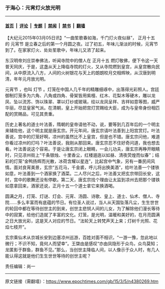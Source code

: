### 于海心：元宵灯火放光明

---

#### [首页](../../../..?n4380269) &nbsp;|&nbsp; [评论](../../../../../epoch-comment?n4380269) &nbsp;|&nbsp; [专题](../../../../../epoch-special?n4380269) &nbsp;|&nbsp; [禁闻](../../../../../epoch-news?n4380269) &nbsp;|&nbsp; [禁书](../../../../../books?n4380269) &nbsp;|&nbsp; [翻墙](https://github.com/gfw-breaker/nogfw/blob/master/README.md?n4380269)


<div class="post_content" id="artbody" itemprop="articleBody">
 <!-- article content begin -->
 <p>
  【大纪元2015年03月05日讯】“一曲笙歌春如海，千门灯火夜似昼”，
  <ok href="https://www.epochtimes.com/gb/tag/%E6%AD%A3%E6%9C%88%E5%8D%81%E4%BA%94.html">
   正月十五
  </ok>
  的
  <ok href="https://www.epochtimes.com/gb/tag/%E5%85%83%E5%AE%B5%E8%8A%82.html">
   元宵节
  </ok>
  是立春之后的第一个月圆之夜。过了初五，年味儿渐淡的时候，元宵节到了。在家家灯火、处处笙歌中，年味儿又浓了起来。
 </p>
 <p>
  东汉明帝刘庄崇奉佛法，听闻寺院中的僧人在
  <ok href="https://www.epochtimes.com/gb/tag/%E6%AD%A3%E6%9C%88%E5%8D%81%E4%BA%94.html">
   正月十五
  </ok>
  燃灯敬佛，便下令这一天普天同庆，于是，这盏从天上降临寺院的灯火，又从寺院燃到皇宫，从皇宫散向民间，从中原流入八方，人间的火树银花与天上的朗朗皎月交相辉映，从汉唐到明清，年年元月放光明。
 </p>
 <p>
  <ok href="https://www.epochtimes.com/gb/tag/%E5%85%83%E5%AE%B5%E8%8A%82.html">
   元宵节
  </ok>
  ，也叫
  <ok href="https://www.epochtimes.com/gb/tag/%E7%81%AF%E8%8A%82.html">
   灯节
  </ok>
  。灯笼在中国人几千年的精雕细琢中，出落得光彩照人。宫廷御制灯笼多为六角、八角或四角、骨架皆用紫檀、红木、花梨木等硬木，雕以龙凤、坠以流苏、饰以珠翠、罩以灯纱或玻璃，绘以龙凤呈祥、吉祥如意等图，威严华丽，尽显皇家气派。在清朝，皇上开始把宫灯赏赐给大臣，成为与皇帝身份相匹配的赏赐品，可见其贵重。
 </p>
 <p>
  历史上著名的道士叶法善，隋朝的皇帝请他不动，说，要等到几百年后的一个明主来辅佐他，这个明主就是唐玄宗。开元年间，唐玄宗请叶法善到上阳宫赏灯。叶法善说，宫中的灯笼好啊，凉州的虽然比不上皇宫，但是也不错。唐玄宗问他，难道你看过凉州的灯吗？叶法善说，我刚从那回来。唐玄宗忍不住好奇问道，我也想去看。叶法善说这个容易。于是让唐玄宗闭上眼睛，一会儿功夫，唐玄宗再睁开眼睛时，只见凉州街上“千条银烛、十里香尘，红楼逦迤以如昼、清夜荧煌而似春”；结彩的灯笼“金鸭扬辉而光散，冰荷含耀以星连”，比起宫中气象，另有一番民间风情。面对良宵美景，玄宗“五花马，千金裘，呼儿将出换美酒”，给叶法善一个镂铁如意，叶法善到一个酒家换了酒菜。二人尽兴之后，叶法善又把玄宗带回长安，这时，宫中的歌舞还没有停歇。第二天，唐玄宗找个理由让太监到凉州去把那个镂铁如意拿回来，酒家还说，正月十五一个道士拿它来换酒喝。
 </p>
 <p>
  圆满之月，灯笼、灯谜、灯会、元宵、汤圆、诗歌、皇上、道士、仙术、僧人、寺院……多么丰富而有底蕴的节日。有位圣人说过，当人从天国坠落凡尘，生生世世的轮回中都在等待创世主的到来，创世主悲悯人间的儿女，为了解除他们漫长等待中的寂寞，给他们造就了丰富的文化。灯笼，是光明，温暖和美好的，在月亮圆满之日大放光彩，这是天人对应的节日。“法轮天上转梵声天上来；灯树千光照、花焰七枝开”。
 </p>
 <p>
  玄宗乘仙术从京城长安到边塞凉州巡游，百姓对面不相识，“一游一豫，忽此地以微行；不识不知，竟何人而望幸”。王棨由是感叹“亦由凤隐形于众鸟，众鸟莫知；龙匿影于群鱼，群鱼不见。”那么，当创世主降临人间，以人像示于众人时，有几人能认得这就是他们生生世世等待的创世主呢？
 </p>
 <p>
  责任编辑：尚一
 </p>
 <!-- article content end -->
 <div id="below_article_ad">
 </div>
</div>


---

原文链接（需翻墙）：https://www.epochtimes.com/gb/15/3/5/n4380269.htm